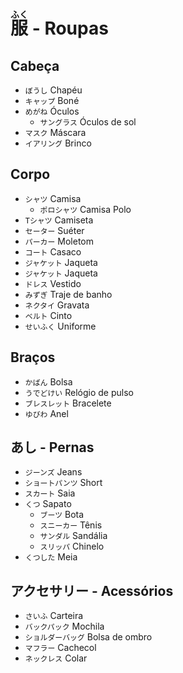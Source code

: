 # <ruby>服<rt>ふく</rt></ruby> - Roupas

## Cabeça

-   `ぼうし` Chapéu
-   `キャップ` Boné
-   `めがね` Óculos
    -   `サングラス` Óculos de sol
-   `マスク` Máscara
-   `イアリング` Brinco

## Corpo

-   `シャツ` Camisa
    -   `ポロシャツ` Camisa Polo
-   `Tシャツ` Camiseta
-   `セーター` Suéter
-   `パーカー` Moletom
-   `コート` Casaco
-   `ジャケット` Jaqueta
-   `ジャケット` Jaqueta
-   `ドレス` Vestido
-   `みずぎ` Traje de banho
-   `ネクタイ` Gravata
-   `ベルト` Cinto
-   `せいふく` Uniforme

## Braços

-   `かばん` Bolsa
-   `うでどけい` Relógio de pulso
-   `ブレスレット` Bracelete
-   `ゆびわ` Anel

## あし - Pernas

-   `ジーンズ` Jeans
-   `ショートパンツ` Short
-   `スカート` Saia
-   `くつ` Sapato
    -   `ブーツ` Bota
    -   `スニーカー` Tênis
    -   `サンダル` Sandália
    -   `スリッパ` Chinelo
-   `くつした` Meia

## アクセサリー - Acessórios

-   `さいふ` Carteira
-   `バックパック` Mochila
-   `ショルダーバッグ` Bolsa de ombro
-   `マフラー` Cachecol
-   `ネックレス` Colar

